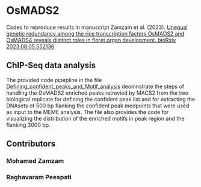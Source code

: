 # OsMADS2
Codes to reproduce results in manuscript Zamzam et al. (2023). [Unequal genetic redundancy among the rice transcription factors OsMADS2 and OsMADS4 reveals distinct roles in floret organ development. bioRxiv 2023.08.05.552136](https://doi.org/10.1101/2023.08.05.552136)
## ChIP-Seq data analysis
The provided code pipepline in the file [Defining_confident_peaks_and_Motif_analysis]() deomnstrate the steps of handling the OsMADS2 enriched peaks retrevied  by MACS2 from the two biological replicate for defining the confident peak list and for extracting the DNAsets of 500 bp flanking the confident peak medpoints that were used as input to the MEME analysis. The file also provides the code for visualizing the distribution of the enriched motifs in peak region and the flanking 3000 bp.










## Contributors
### Mohamed Zamzam
### Raghavaram Peespati 
